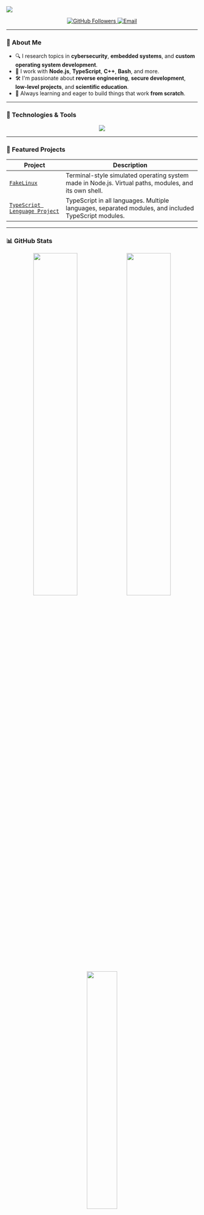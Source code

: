 <!-- Animated Header -->
<img src="https://capsule-render.vercel.app/api?type=waving&color=0:1e90ff,100:00bfff&height=180&section=header&text=Hi,%20I'm%20Tiziano!%20%F0%9F%91%8B&fontSize=40&fontAlignY=35&desc=Developer%20%F0%9F%92%BB%20%7C%20Researcher%20%F0%9F%94%8D%20%7C%20Open%20Source%20Lover%20%E2%9C%A8&descSize=20&descAlignY=60"/>

<p align="center">
  <a href="https://github.com/tizianoluziramos">
    <img src="https://img.shields.io/github/followers/tizianoluziramos?label=Followers&style=social" alt="GitHub Followers">
  </a>
  <a href="mailto:tizianoluziramos@gmail.com">
    <img src="https://img.shields.io/badge/email-tizianoluziramos@gmail.com-blue?style=flat-square&logo=gmail" alt="Email">
  </a>
</p>

---

### 🧠 About Me

- 🔍 I research topics in **cybersecurity**, **embedded systems**, and **custom operating system development**.
- 🧰 I work with **Node.js**, **TypeScript**, **C++**, **Bash**, and more.
- 🛠️ I'm passionate about **reverse engineering**, **secure development**, **low-level projects**, and **scientific education**.
- 🌱 Always learning and eager to build things that work **from scratch**.

---

### 🧰 Technologies & Tools

<p align="center">
  <img src="https://skillicons.dev/icons?i=typescript,nodejs,cpp,bash,html,css,javascript,git,docker,vscode,linux" />
</p>

---

### 📌 Featured Projects

| Project | Description |
|---------|-------------|
| [`FakeLinux`](https://github.com/tizianoluziramos/notlinux) | Terminal-style simulated operating system made in Node.js. Virtual paths, modules, and its own shell. |
| [`TypeScript Lenguage Project`](https://github.com/tizianoluziramos/TypeScript-Lenguage-Proyect/) | TypeScript in all languages. Multiple languages, separated modules, and included TypeScript modules. |

---

### 📊 GitHub Stats

<p align="center">
  <img src="https://github-readme-stats.vercel.app/api?username=tizianoluziramos&show_icons=true&theme=tokyonight" width="48%" />
  <img src="https://github-readme-streak-stats.herokuapp.com/?user=tizianoluziramos&theme=tokyonight" width="48%" />
</p>

<p align="center">
  <img src="https://github-readme-stats.vercel.app/api/top-langs/?username=tizianoluziramos&layout=compact&theme=tokyonight" width="40%" />
</p>

---

<section>
  <h2>🧩 A Bit More About Me</h2>

  <p><strong>Name:</strong> Tiziano Tomas Luzi Ramos</p>
  <p><strong>Occupation:</strong> Developer &amp; Open Source Enthusiast</p>
  <p><strong>Location:</strong> Tandil, Argentina</p>

  <p><strong>Favourite Languages:</strong> <span>TypeScript &amp; Python</span></p>

  <h3>Skills:</h3>
  <ul>
    <li>Reverse Engineering</li>
    <li>Android Security</li>
    <li>Embedded Systems</li>
    <li>Simulators</li>
  </ul>

  <h3>📫 Contact</h3>
  <p><strong>Email:</strong> <a href="mailto:tizianoluziramos@gmail.com">tizianoluziramos@gmail.com</a></p>

  <p>💬 In progress: personal website and professional networks</p>
</section>

<p align="center"> <img src="https://media.giphy.com/media/26tn33aiTi1jkl6H6/giphy.gif" width="300" /> </p>
